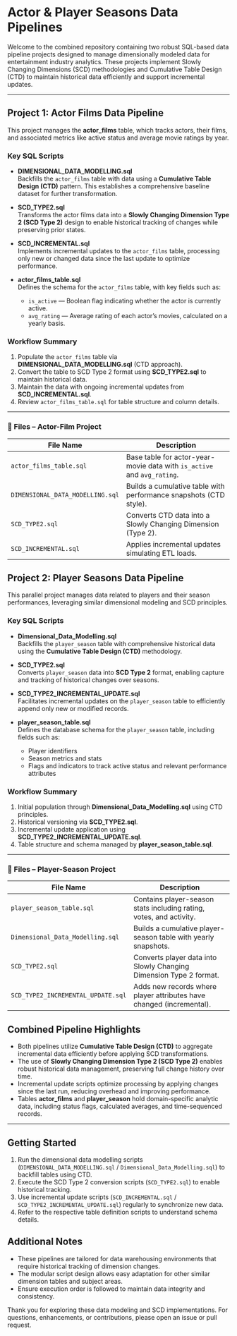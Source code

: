 # Actor & Player Seasons Data Pipelines

Welcome to the combined repository containing two robust SQL-based data pipeline projects designed to manage dimensionally modeled data for entertainment industry analytics. These projects implement Slowly Changing Dimensions (SCD) methodologies and Cumulative Table Design (CTD) to maintain historical data efficiently and support incremental updates.

---

## Project 1: Actor Films Data Pipeline

This project manages the **actor_films** table, which tracks actors, their films, and associated metrics like active status and average movie ratings by year.

### Key SQL Scripts

- **DIMENSIONAL_DATA_MODELLING.sql**  
  Backfills the `actor_films` table with data using a **Cumulative Table Design (CTD)** pattern. This establishes a comprehensive baseline dataset for further transformation.

- **SCD_TYPE2.sql**  
  Transforms the actor films data into a **Slowly Changing Dimension Type 2 (SCD Type 2)** design to enable historical tracking of changes while preserving prior states.

- **SCD_INCREMENTAL.sql**  
  Implements incremental updates to the `actor_films` table, processing only new or changed data since the last update to optimize performance.

- **actor_films_table.sql**  
  Defines the schema for the `actor_films` table, with key fields such as:  
  - `is_active` — Boolean flag indicating whether the actor is currently active.  
  - `avg_rating` — Average rating of each actor’s movies, calculated on a yearly basis.

### Workflow Summary

1. Populate the `actor_films` table via **DIMENSIONAL_DATA_MODELLING.sql** (CTD approach).  
2. Convert the table to SCD Type 2 format using **SCD_TYPE2.sql** to maintain historical data.  
3. Maintain the data with ongoing incremental updates from **SCD_INCREMENTAL.sql**.  
4. Review `actor_films_table.sql` for table structure and column details.

---
### 📂 Files – Actor-Film Project

| File Name                 | Description                                                                 |
|---------------------------|-----------------------------------------------------------------------------|
| `actor_films_table.sql`   | Base table for actor-year-movie data with `is_active` and `avg_rating`.     |
| `DIMENSIONAL_DATA_MODELLING.sql` | Builds a cumulative table with performance snapshots (CTD style).      |
| `SCD_TYPE2.sql`           | Converts CTD data into a Slowly Changing Dimension (Type 2).                |
| `SCD_INCREMENTAL.sql`     | Applies incremental updates simulating ETL loads.                           |




## Project 2: Player Seasons Data Pipeline

This parallel project manages data related to players and their season performances, leveraging similar dimensional modeling and SCD principles.

### Key SQL Scripts

- **Dimensional_Data_Modelling.sql**  
  Backfills the `player_season` table with comprehensive historical data using the **Cumulative Table Design (CTD)** methodology.

- **SCD_TYPE2.sql**  
  Converts `player_season` data into **SCD Type 2** format, enabling capture and tracking of historical changes over seasons.

- **SCD_TYPE2_INCREMENTAL_UPDATE.sql**  
  Facilitates incremental updates on the `player_season` table to efficiently append only new or modified records.

- **player_season_table.sql**  
  Defines the database schema for the `player_season` table, including fields such as:  
  - Player identifiers  
  - Season metrics and stats  
  - Flags and indicators to track active status and relevant performance attributes

### Workflow Summary

1. Initial population through **Dimensional_Data_Modelling.sql** using CTD principles.  
2. Historical versioning via **SCD_TYPE2.sql**.  
3. Incremental update application using **SCD_TYPE2_INCREMENTAL_UPDATE.sql**.  
4. Table structure and schema managed by **player_season_table.sql**.

---

### 📂 Files – Player-Season Project

| File Name                          | Description                                                            |
|------------------------------------|------------------------------------------------------------------------|
| `player_season_table.sql`          | Contains player-season stats including rating, votes, and activity.    |
| `Dimensional_Data_Modelling.sql`  | Builds a cumulative player-season table with yearly snapshots.         |
| `SCD_TYPE2.sql`                    | Converts player data into Slowly Changing Dimension Type 2 format.     |
| `SCD_TYPE2_INCREMENTAL_UPDATE.sql`| Adds new records where player attributes have changed (incremental).   |



## Combined Pipeline Highlights

- Both pipelines utilize **Cumulative Table Design (CTD)** to aggregate incremental data efficiently before applying SCD transformations.  
- The use of **Slowly Changing Dimension Type 2 (SCD Type 2)** enables robust historical data management, preserving full change history over time.  
- Incremental update scripts optimize processing by applying changes since the last run, reducing overhead and improving performance.  
- Tables **actor_films** and **player_season** hold domain-specific analytic data, including status flags, calculated averages, and time-sequenced records.

---

## Getting Started

1. Run the dimensional data modelling scripts (`DIMENSIONAL_DATA_MODELLING.sql` / `Dimensional_Data_Modelling.sql`) to backfill tables using CTD.
2. Execute the SCD Type 2 conversion scripts (`SCD_TYPE2.sql`) to enable historical tracking.
3. Use incremental update scripts (`SCD_INCREMENTAL.sql` / `SCD_TYPE2_INCREMENTAL_UPDATE.sql`) regularly to synchronize new data.
4. Refer to the respective table definition scripts to understand schema details.

## Additional Notes

- These pipelines are tailored for data warehousing environments that require historical tracking of dimension changes.
- The modular script design allows easy adaptation for other similar dimension tables and subject areas.
- Ensure execution order is followed to maintain data integrity and consistency.

Thank you for exploring these data modeling and SCD implementations. For questions, enhancements, or contributions, please open an issue or pull request.
